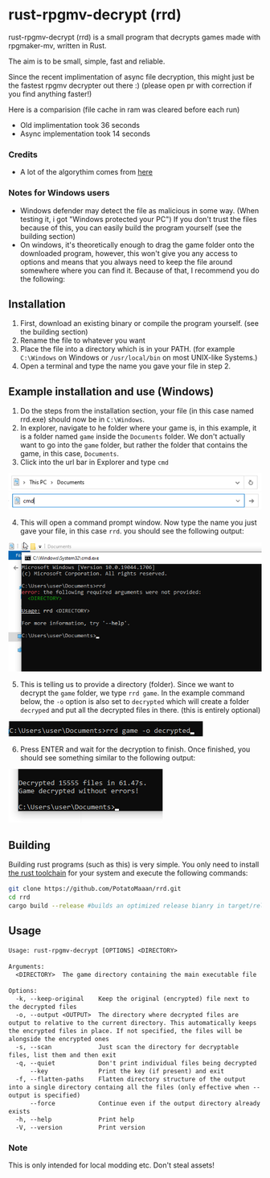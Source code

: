 # rust-rpgmv-decrypt (rrd)

rust-rpgmv-decrypt (rrd) is a small program that decrypts games made with rpgmaker-mv, written in Rust.

The aim is to be small, simple, fast and reliable.

Since the recent implimentation of async file decryption, this might just be the fastest rpgmv decrypter out there :) (please open pr with correction if you find anything faster!)

Here is a comparision (file cache in ram was cleared before each run)

- Old implimentation took 36 seconds
- Async implementation took 14 seconds

### Credits

- A lot of the algorythim comes from [here](https://bitbucket.org/SilicaAndPina/rpgmv-decryptor/src/master/)

### Notes for Windows users

- Windows defender may detect the file as malicious in some way. (When testing it, i got "Windows protected your PC") If you don't trust the files because of this, you can easily build the program yourself (see the building section)
- On windows, it's theoretically enough to drag the game folder onto the downloaded program, however, this won't give you any access to options and means that you always need to keep the file around somewhere where you can find it. Because of that, I recommend you do the following:

## Installation

1. First, download an existing binary or compile the program yourself. (see the building section)
2. Rename the file to whatever you want
3. Place the file into a directory which is in your PATH. (for example `C:\Windows` on Windows or `/usr/local/bin` on most UNIX-like Systems.)
4. Open a terminal and type the name you gave your file in step 2.

## Example installation and use (Windows)

1. Do the steps from the installation section, your file (in this case named rrd.exe) should now be in `C:\Windows`.
2. In explorer, navigate to he folder where your game is, in this example, it is a folder named `game` inside the `Documents` folder. We don't actually want to go into the `game` folder, but rather the folder that contains the game, in this case, `Documents`.
3. Click into the url bar in Explorer and type `cmd`

![drt](/tutorial-images/example-url.png)
![dgdf](/tutorial-images/example-launch-cmd.png)

4. This will open a command prompt window. Now type the name you just gave your file, in this case `rrd`. you should see the following output:

![dgdf](/tutorial-images/example-command-1.png)

5. This is telling us to provide a directory (folder). Since we want to decrypt the `game` folder, we type `rrd game`. In the example command below, the `-o` option is also set to `decrypted` which will create a folder `decryped` and put all the decrypted files in there. (this is entirely optional)

![dgdf](/tutorial-images/example-command-2.png)

6. Press ENTER and wait for the decryption to finish. Once finished, you should see something similar to the following output:

![dgdf](/tutorial-images/example-finished.png)

## Building

Building rust programs (such as this) is very simple. You only need to install [the rust toolchain](https://rustup.rs/) for your system and execute the following commands:

```sh
git clone https://github.com/PotatoMaaan/rrd.git
cd rrd
cargo build --release #builds an optimized release bianry in target/release
```

## Usage

```
Usage: rust-rpgmv-decrypt [OPTIONS] <DIRECTORY>

Arguments:
  <DIRECTORY>  The game directory containing the main executable file

Options:
  -k, --keep-original    Keep the original (encrypted) file next to the decrypted files
  -o, --output <OUTPUT>  The directory where decrypted files are output to relative to the current directory. This automatically keeps the encrypted files in place. If not specified, the files will be alongside the encrypted ones
  -s, --scan             Just scan the directory for decryptable files, list them and then exit
  -q, --quiet            Don't print individual files being decrypted
      --key              Print the key (if present) and exit
  -f, --flatten-paths    Flatten directory structure of the output into a single directory containg all the files (only effective when --output is specified)
      --force            Continue even if the output directory already exists
  -h, --help             Print help
  -V, --version          Print version
```

### Note

This is only intended for local modding etc. Don't steal assets!
